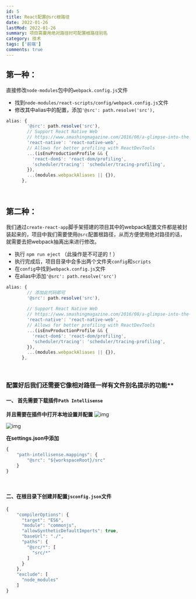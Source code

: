 ```yaml
---
id: 5
title: React配置@src根路径
date: 2022-01-26
lastMod: 2022-01-26
summary: 项目需要用绝对路径时可配置根路径别名
category: 技术
tags: ['前端']
comments: true
---
```



## 第一种：
直接修改`node-modules`包中的`webpack.config.js`文件
* 找到`node-modules/react-scripts/config/webpack.config.js`文件
* 修改其中alias中的配置，添加`'@src': path.resolve('src'),`

```js
alias: {
        '@src': path.resolve('src'),
        // Support React Native Web
        // https://www.smashingmagazine.com/2016/08/a-glimpse-into-the-future-with-react-native-for-web/
        'react-native': 'react-native-web',
        // Allows for better profiling with ReactDevTools
        ...(isEnvProductionProfile && {
          'react-dom$': 'react-dom/profiling',
          'scheduler/tracing': 'scheduler/tracing-profiling',
        }),
        ...(modules.webpackAliases || {}),
      },
```

&nbsp;

## 第二种：
我们通过`create-react-app`脚手架搭建的项目其中的webpack配置文件都是被封装起来的，项目中我们需要使用`@src`配置根路径，从而方便使用绝对路径的话，就需要去把webpack抽离出来进行修改。
&nbsp;
* 执行 `npm run eject` （此操作是不可逆的！）
* 执行完成后，项目目录中会多出两个文件夹`config`和`scripts`
* 在`config`中找到`webpack.config.js`文件
* 在alias中添加`'@src': path.resolve('src')`
```js
alias: {
		// 添加此代码即可
        '@src': path.resolve('src'),
        
        // Support React Native Web
        // https://www.smashingmagazine.com/2016/08/a-glimpse-into-the-future-with-react-native-for-web/
        'react-native': 'react-native-web',
        // Allows for better profiling with ReactDevTools
        ...(isEnvProductionProfile && {
          'react-dom$': 'react-dom/profiling',
          'scheduler/tracing': 'scheduler/tracing-profiling',
        }),
        ...(modules.webpackAliases || {}),
      },
```

&nbsp;
&nbsp;
&nbsp;
&nbsp;

### 配置好后我们还需要它像相对路径一样有文件别名提示的功能**
#### 一、 首先需要下载插件`Path Intellisense`
**并且需要在插件中打开本地设置并配置**
![img](https://public.miss-you.top/reactRootPath1.png)

![img](https://public.miss-you.top/reactRootPath2.png)


	
**在settings.json中添加**
	
```js
{
    "path-intellisense.mappings": {
        "@src": "${workspaceRoot}/src"
    }
}
```

&nbsp;

#### 二、在根目录下创建并配置`jsconfig.json`文件
```js
{
    "compilerOptions": {
      "target": "ES6",
      "module": "commonjs",
      "allowSyntheticDefaultImports": true,
      "baseUrl": "./",
      "paths": {
        "@src/*": [
          "src/*"
        ]
      }
    },
    "exclude": [
      "node_modules"
    ]
}
```
